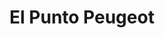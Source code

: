 ---
title: "El Punto Peugeot"
url: /barrios-unidos/el-punto-peugeot/
shop: piezas de automóviles
---